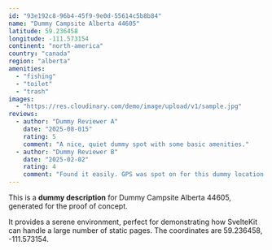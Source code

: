```yaml
---
id: "93e192c8-96b4-45f9-9e0d-55614c5b8b84"
name: "Dummy Campsite Alberta 44605"
latitude: 59.236458
longitude: -111.573154
continent: "north-america"
country: "canada"
region: "alberta"
amenities:
  - "fishing"
  - "toilet"
  - "trash"
images:
  - "https://res.cloudinary.com/demo/image/upload/v1/sample.jpg"
reviews:
  - author: "Dummy Reviewer A"
    date: "2025-08-015"
    rating: 5
    comment: "A nice, quiet dummy spot with some basic amenities."
  - author: "Dummy Reviewer B"
    date: "2025-02-02"
    rating: 4
    comment: "Found it easily. GPS was spot on for this dummy location."
---
```


This is a **dummy description** for Dummy Campsite Alberta 44605, generated for the proof of concept.

It provides a serene environment, perfect for demonstrating how SvelteKit can handle a large number of static pages. The coordinates are 59.236458, -111.573154.
